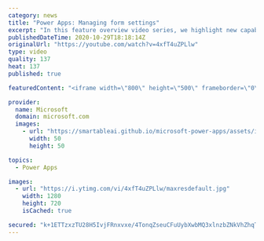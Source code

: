 ```yaml
---
category: news
title: "Power Apps: Managing form settings"
excerpt: "In this feature overview video series, we highlight new capabilities included in the latest update to Microsoft Power Apps.  Improvements to Microsoft Power Apps for managing form settings and events allow users to set various features on a form in the new modern designer.   Get the most out of Power"
publishedDateTime: 2020-10-29T18:18:14Z
originalUrl: "https://youtube.com/watch?v=4xfT4uZPLlw"
type: video
quality: 137
heat: 137
published: true

featuredContent: "<iframe width=\"800\" height=\"500\" frameborder=\"0\" src=\"https://www.youtube.com/embed/4xfT4uZPLlw\" allow=\"accelerometer; autoplay; encrypted-media; gyroscope; picture-in-picture\" allowfullscreen></iframe>"

provider:
  name: Microsoft
  domain: microsoft.com
  images:
    - url: "https://smartableai.github.io/microsoft-power-apps/assets/images/organizations/microsoft.com-50x50.jpg"
      width: 50
      height: 50

topics:
  - Power Apps

images:
  - url: "https://i.ytimg.com/vi/4xfT4uZPLlw/maxresdefault.jpg"
    width: 1280
    height: 720
    isCached: true

secured: "k+1ETTzxzTU28H5IvjFRnxvxe/4TonqZseuCFuUybXwbMQ3xlnzbZNkVhZhqTGKhBSBr0v9TbDOV7IBEgrUuSqSPFvMxlZcKNtvE0zIX435vvZpbfkGfs7d/RbyyXaN84zy5GT9l5Rl4yUWrRhBHW2pPNeq7WZZu1mmLA8vtI2pqTZt0/4GE5/QEYYjzv5sed5giZBSsvSI5oShHMxhdMswpUPOuldAFrw8cqRpe8SVBEBSgz4wRDPJK+iERdRM2AFCT8DXcJlaUnsJ5/xXgeZzRwRrnFDkXPioQVhdZbktNNOvOAMJHq2OifDaU/K6yr2UQciWsLN1YCH76LcaBfkS+qUsFCOlRUUwXeRKvbORiT0CPVUzzWIyPnT5+IJCnU8Tfh1GW7Lp/daZ/1CqU8w==;CAD9sYxdfNS5DCUI2b/Gyg=="
---
```


